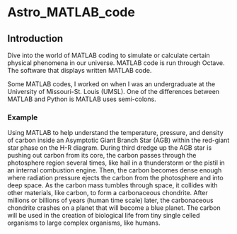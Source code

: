 # Astro_MATLAB_code

## Introduction ##

Dive into the world of MATLAB coding to simulate or calculate certain physical phenomena in our universe. MATLAB code is run through Octave. The software that displays written MATLAB code.

Some MATLAB codes, I worked on when I was an undergraduate at the University of Missouri-St. Louis (UMSL). One of the differences between MATLAB and Python is MATLAB uses semi-colons.

### Example ###

Using MATLAB to help understand the temperature, pressure, and density of carbon inside an Asymptotic Giant Branch Star (AGB) within the red-giant star phase on the H-R diagram. During third dredge up the AGB star is pushing out carbon from its core, the carbon passes through the photosphere region several times, like hail in a thunderstorm or the pistil in an internal combustion engine. Then, the carbon becomes dense enough where radiation pressure ejects the carbon from the photosphere and into deep space. As the carbon mass tumbles through space, it collides with other materials, like carbon, to form a carbonaceous chondrite. After millions or billions of years (human time scale) later, the carbonaceous chondrite crashes on a planet that will become a blue planet. The carbon will be used in the creation of biological life from tiny single celled organisms to large complex organisms, like humans.
